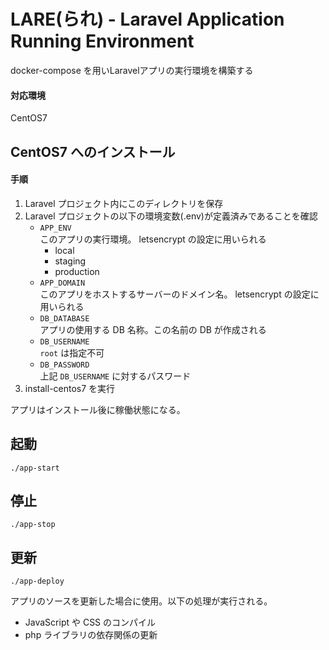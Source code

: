 # LARE(られ) - Laravel Application Running Environment

docker-compose を用いLaravelアプリの実行環境を構築する

#### 対応環境
CentOS7

## CentOS7 へのインストール

#### 手順

1. Laravel プロジェクト内にこのディレクトリを保存
1. Laravel プロジェクトの以下の環境変数(.env)が定義済みであることを確認
    * `APP_ENV`  
        このアプリの実行環境。 letsencrypt の設定に用いられる  
        * local
        * staging
        * production
    * `APP_DOMAIN`  
        このアプリをホストするサーバーのドメイン名。 letsencrypt の設定に用いられる
    * `DB_DATABASE`  
        アプリの使用する DB 名称。この名前の DB が作成される
    * `DB_USERNAME`  
        `root` は指定不可
    * `DB_PASSWORD`  
        上記 `DB_USERNAME` に対するパスワード
1. install-centos7 を実行

アプリはインストール後に稼働状態になる。


## 起動

```
./app-start
```

## 停止

```
./app-stop
```

## 更新

```
./app-deploy
```
アプリのソースを更新した場合に使用。以下の処理が実行される。

  * JavaScript や CSS のコンパイル
  * php ライブラリの依存関係の更新
